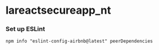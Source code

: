 # lareactsecureapp_nt

### Set up ESLint
```
npm info "eslint-config-airbnb@latest" peerDependencies
```
